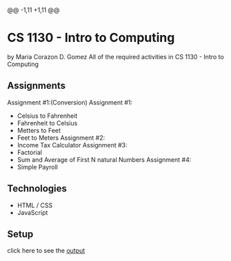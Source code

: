 @@ -1,11 +1,11 @@
# CS 1130 - Intro to Computing
by Maria Corazon D. Gomez
All of the required activities in CS 1130 - Intro to Computing 

## Assignments

Assignment #1:(Conversion)
Assignment #1:
* Celsius to Fahrenheit
* Fahrenheit to Celsius
* Metters to Feet 
* Feet to Meters
Assignment #2:
* Income Tax Calculator
Assignment #3:
* Factorial
* Sum and Average of First N natural Numbers
Assignment #4:
* Simple Payroll
## Technologies
* HTML / CSS
* JavaScript
## Setup
click here to see the [output](https://mcdgomez.github.io/introtocomputing/)
